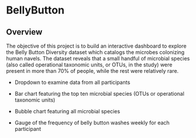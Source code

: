 # BellyButton

## Overview


The objective of this project is to build an interactive dashboard to explore the Belly Button Diversity dataset which catalogs the microbes colonizing human navels. The dataset reveals that a small handful of microbial species (also called operational taxonomic units, or OTUs, in the study) were present in more than 70% of people, while the rest were relatively rare. 


- Dropdown to examine data from all participants 




- Bar chart featuring the top ten microbial species (OTUs or operational taxonomic units)




- Bubble chart featuring all microbial species




- Gauge of the frequency of belly button washes weekly for each participant 






